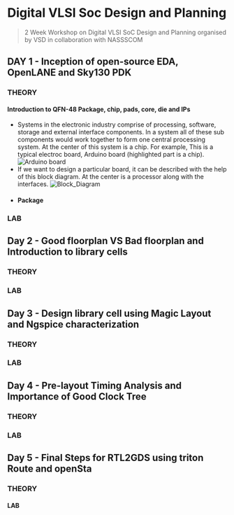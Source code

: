 # Digital VLSI Soc Design and Planning

>2 Week Workshop on Digital VLSI SoC Design and Planning organised by VSD in collaboration with NASSSCOM

## DAY 1 - Inception of open-source EDA, OpenLANE and Sky130 PDK

### THEORY

#### Introduction to QFN-48 Package, chip, pads, core, die and IPs

* Systems in the electronic industry comprise of processing, software, storage and external interface components. In a system all of these sub components would work together to form one central processing system. At the center of this system is a chip. For example, This is a typical electroc board, Arduino board (highlighted part is a chip).
![Arduino board](https://github.com/user-attachments/assets/9ab077bc-5821-4465-b371-93d523bd1df1)
* If we want to design a particular board, it can be described with the help of this block diagram. At the center is a processor along with the interfaces.
![Block_Diagram](https://github.com/user-attachments/assets/e19018ff-870e-447b-9e9f-121543013da8)
* #### Package



### LAB

## Day 2 - Good floorplan VS Bad floorplan and Introduction to library cells

### THEORY


### LAB

## Day 3 - Design library cell using Magic Layout and Ngspice characterization

### THEORY


### LAB

## Day 4 - Pre-layout Timing Analysis and Importance of Good Clock Tree

### THEORY


### LAB


## Day 5 - Final Steps for RTL2GDS using triton Route and openSta

### THEORY



#### LAB



